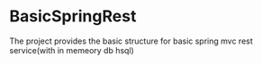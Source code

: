 # BasicSpringRest
The project provides the basic structure for basic spring mvc rest service(with in memeory db hsql)

